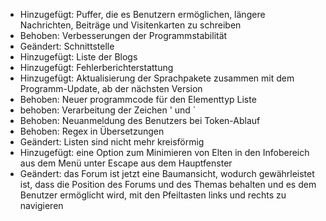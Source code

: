 - Hinzugefügt: Puffer, die es Benutzern ermöglichen, längere Nachrichten, Beiträge und Visitenkarten zu schreiben
- Behoben: Verbesserungen der Programmstabilität
- Geändert: Schnittstelle
- Hinzugefügt: Liste der Blogs
- Hinzugefügt: Fehlerberichterstattung
- Hinzugefügt: Aktualisierung der Sprachpakete zusammen mit dem Programm-Update, ab der nächsten Version
- Behoben: Neuer programmcode für den Elementtyp Liste
- behoben: Verarbeitung der Zeichen ' und `
- Behoben: Neuanmeldung des Benutzers bei Token-Ablauf
- Behoben: Regex in Übersetzungen
- Geändert: Listen sind nicht mehr kreisförmig
- Hinzugefügt: eine Option zum Minimieren von Elten in den Infobereich aus dem Menü unter Escape aus dem Hauptfenster
- Geändert: das Forum ist jetzt eine Baumansicht, wodurch gewährleistet ist, dass die Position des Forums und des Themas behalten und es dem Benutzer ermöglicht wird, mit den Pfeiltasten links und rechts zu navigieren